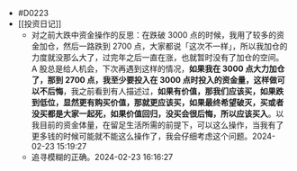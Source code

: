 - #D0223
- [[投资日记]]
	- 对之前大跌中资金操作的反思：在跌破 3000 点的时候，我用了较多的资金加仓，然后一路跌到 2700 点，大家都说「这次不一样」，所以我加仓的力度就没那么大了，过完年之后一直在涨，也就暂时没有了加仓的空间。A 股总是给人机会，下次再遇到这样的情况，**如果我在 3000 点大力加仓了，那到 2700 点，我至少要投入在 3000 点时投入的资金量，这样做可以不后悔**，我之前看到有人描述过，**如果有价值，那我们应该买，如果跌到低位，显然更有购买价值，那就更应该买，如果最终希望破灭，买或者没买都是大家一起死，如果价值回归，没买会很后悔，所以应该买入**。以我目前的资金体量，在留足生活所需的前提下，可以这么操作，当我有了更多钱的时候可能就不能这么操作了，我会仔细考虑这个问题。2024-02-23 15:19:27
	- 追寻模糊的正确。2024-02-23 16:16:27